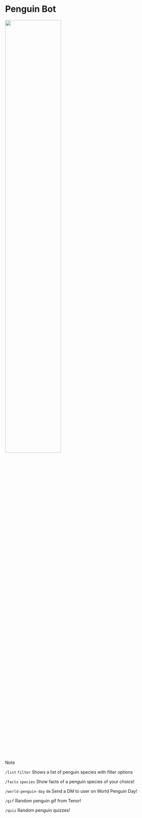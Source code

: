 # Penguin Bot

<img src="https://i.imgur.com/0X4KBgV.png" width="60%" />

<br><br>
  
> [!NOTE]
> 
> ```/list``` ```filter``` Shows a list of penguin species with filter options
> 
> ```/facts``` ```species``` Show facts of a penguin species of your choice!
>
> ```/world-penguin-day``` ```dm``` Send a DM to user on World Penguin Day!
> 
> ```/gif``` Random penguin gif from Tenor!
>
> ```/quiz``` Random penguin quizzes!
> 
